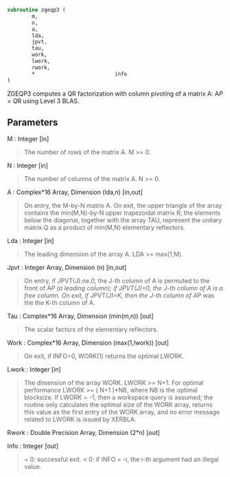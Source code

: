 ```fortran
subroutine zgeqp3 (
		m,
		n,
		a,
		lda,
		jpvt,
		tau,
		work,
		lwork,
		rwork,
		*                          info
)
```

 ZGEQP3 computes a QR factorization with column pivoting of a
 matrix A:  A*P = Q*R  using Level 3 BLAS.

## Parameters
M : Integer [in]
> The number of rows of the matrix A. M >= 0.

N : Integer [in]
> The number of columns of the matrix A.  N >= 0.

A : Complex*16 Array, Dimension (lda,n) [in,out]
> On entry, the M-by-N matrix A.
> On exit, the upper triangle of the array contains the
> min(M,N)-by-N upper trapezoidal matrix R; the elements below
> the diagonal, together with the array TAU, represent the
> unitary matrix Q as a product of min(M,N) elementary
> reflectors.

Lda : Integer [in]
> The leading dimension of the array A. LDA >= max(1,M).

Jpvt : Integer Array, Dimension (n) [in,out]
> On entry, if JPVT(J).ne.0, the J-th column of A is permuted
> to the front of A*P (a leading column); if JPVT(J)=0,
> the J-th column of A is a free column.
> On exit, if JPVT(J)=K, then the J-th column of A*P was the
> the K-th column of A.

Tau : Complex*16 Array, Dimension (min(m,n)) [out]
> The scalar factors of the elementary reflectors.

Work : Complex*16 Array, Dimension (max(1,lwork)) [out]
> On exit, if INFO=0, WORK(1) returns the optimal LWORK.

Lwork : Integer [in]
> The dimension of the array WORK. LWORK >= N+1.
> For optimal performance LWORK >= ( N+1 )*NB, where NB
> is the optimal blocksize.
> If LWORK = -1, then a workspace query is assumed; the routine
> only calculates the optimal size of the WORK array, returns
> this value as the first entry of the WORK array, and no error
> message related to LWORK is issued by XERBLA.

Rwork : Double Precision Array, Dimension (2*n) [out]

Info : Integer [out]
> = 0: successful exit.
> < 0: if INFO = -i, the i-th argument had an illegal value.

